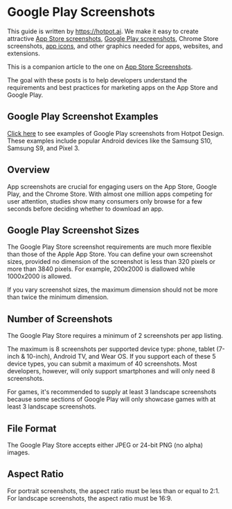 # Google Play Screenshots
This guide is written by https://hotpot.ai. We make it easy to create attractive [App Store screenshots](https://hotpot.ai/templates/iphone_xs_max?s=github), [Google Play screenshots](https://hotpot.ai/templates/samsung_s9?s=github), Chrome Store screenshots, [app icons](https://hotpot.ai/templates/app_store_icon), and other graphics needed for apps, websites, and extensions.

This is a companion article to the one on [App Store Screenshots](https://github.com/HotpotDesign/App-Store-Screenshots).

The goal with these posts is to help developers understand the requirements and best practices for marketing apps on the App Store and Google Play.

## Google Play Screenshot Examples

[Click here](https://hotpot.ai/templates/samsung_s9?s=github) to see examples of Google Play screenshots from Hotpot Design. These examples include popular Android devices like the Samsung S10, Samsung S9, and Pixel 3.

## Overview
App screenshots are crucial for engaging users on the App Store, Google Play, and the Chrome Store. With almost one million apps competing for user attention, studies show many consumers only browse for a few seconds before deciding whether to download an app.

## Google Play Screenshot Sizes
The Google Play Store screenshot requirements are much more flexible than those of the Apple App Store. You can define your own screenshot sizes, provided no dimension of the screenshot is less than 320 pixels or more than 3840 pixels. For example, 200x2000 is diallowed while 1000x2000 is allowed.

If you vary screenshot sizes, the maximum dimension should not be more than twice the minimum dimension.

## Number of Screenshots
The Google Play Store requires a minimum of 2 screenshots per app listing.

The maximum is 8 screenshots per supported device type: phone, tablet (7-inch & 10-inch), Android TV, and Wear OS. If you support each of these 5 device types, you can submit a maximum of 40 screenshots. Most developers, however, will only support smartphones and will only need 8 screenshots.

For games, it's recommended to supply at least 3 landscape screenshots because some sections of Google Play will only showcase games with at least 3 landscape screenshots.

## File Format
The Google Play Store accepts either JPEG or 24-bit PNG (no alpha) images.

## Aspect Ratio
For portrait screenshots, the aspect ratio must be less than or equal to 2:1. For landscape screenshots, the aspect ratio must be 16:9.

